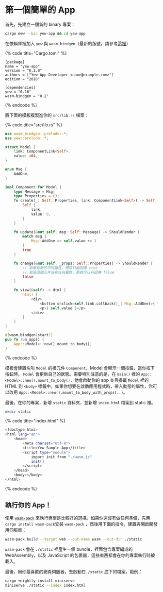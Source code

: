 # 第一個簡單的 App

首先，先建立一個新的 binary 專案：

```bash
cargo new --bin yew-app && cd yew-app
```

在依賴庫裡加入 `yew` 與 `wasm-bindgen`（最新的版號，請參考[這裡](https://docs.rs/yew)）

{% code title="Cargo.toml" %}
```text
[package]
name = "yew-app"
version = "0.1.0"
authors = ["Yew App Developer <name@example.com>"]
edition = "2018"

[dependencies]
yew = "0.16"
wasm-bindgen = "0.2"
```
{% endcode %}

將下面的模板複製進你的 `src/lib.rs` 檔案：

{% code title="src/lib.rs" %}
```rust
use wasm_bindgen::prelude::*;
use yew::prelude::*;

struct Model {
    link: ComponentLink<Self>,
    value: i64,
}

enum Msg {
    AddOne,
}

impl Component for Model {
    type Message = Msg;
    type Properties = ();
    fn create(_: Self::Properties, link: ComponentLink<Self>) -> Self {
        Self {
            link,
            value: 0,
        }
    }

    fn update(&mut self, msg: Self::Message) -> ShouldRender {
        match msg {
            Msg::AddOne => self.value += 1
        }
        true
    }

    fn change(&mut self, _props: Self::Properties) -> ShouldRender {
        // 如果有新的不同屬性，應該只能回傳 true
        // 若是這個元件沒有任何屬性，那就可以只回傳 false
        false
    }

    fn view(&self) -> Html {
        html! {
            <div>
                <button onclick=self.link.callback(|_| Msg::AddOne)>{ "+1" }</button>
                <p>{ self.value }</p>
            </div>
        }
    }
}

#[wasm_bindgen(start)]
pub fn run_app() {
    App::<Model>::new().mount_to_body();
}
```
{% endcode %}

模板會建置名叫 `Model` 的根元件 `Component`，Model 會顯示一個按鈕，當你按下按鈕時， `Model` 會更新自己的狀態。需要特別注意的是，在 `main()` 裡的 `App::<Model>::new().mount_to_body()`，他會啟動你的 app 並且掛載 `Model` 裡的 HTML 到 `<body>` 標籤中。如果你想要在啟動應用程式時，帶入動態的屬性，你可以改用 `App::<Model>::new().mount_to_body_with_props(..)`。

最後，在你的專案，新增 `static` 資料夾，並新增 `index.html` 檔案到 static 裡。

```bash
mkdir static
```

{% code title="index.html" %}
```bash
<!doctype html>
<html lang="en">
    <head>
        <meta charset="utf-8">
        <title>Yew Sample App</title>
        <script type="module">
            import init from "./wasm.js"
            init()
        </script>
    </head>
    <body></body>
</html>
```
{% endcode %}

## 執行你的 App！

使用 [`wasm-pack`](https://rustwasm.github.io/docs/wasm-pack/) 來執行專案是比較好的選擇。如果你還沒有做任何準備，先用`cargo install wasm-pack`安裝 `wasm-pack` ，然後用下面的指令，建置與開啟開發用伺服器：

```bash
wasm-pack build --target web --out-name wasm --out-dir ./static
```

`wasm-pack` 會在 `./static` 裡產生一個 bundle，裡面包含專案編成的 WebAssembly，以及 JavaScript 的包裹器，這些東西都會在你的專案執行時被載入。

最後，用你最喜歡的網頁伺服器，去啟動在`./static` 底下的檔案。範例：

```bash
cargo +nightly install miniserve
miniserve ./static --index index.html
```

